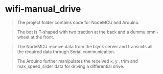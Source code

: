 # wifi-manual_drive


>The project folder contains code for NodeMCU and Arduino.

>The bot is T-shaped with two traction at the back and a dummu omni-wheel at the front.

>The NodeMCU receive data from the blynk server and transmits all the required data through Serial communication.

>The Arduino further manipulates the received x, y , trim and max_speed_slider data for driving a differential drive.
